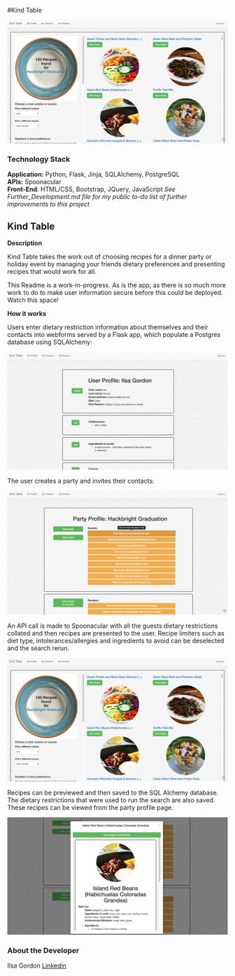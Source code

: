 #Kind Table

<img src="static/recipe_search.png">

### Technology Stack

**Application:** Python, Flask, Jinja, SQLAlchemy, PostgreSQL    
**APIs:** Spoonacular  
**Front-End**: HTML/CSS, Bootstrap, JQuery, JavaScript
*See Further_Development.md file for my public to-do list of further improvements to this project*

Kind Table
--------

**Description**

Kind Table takes the work out of choosing recipes for a dinner party or holiday event by managing your friends dietary preferences and presenting recipes that would work for all.

This Readme is a work-in-progress. As is the app, as there is so much more work to do to make user information secure before this could be deployed. Watch this space!

**How it works**

Users enter dietary restriction information about themselves and their contacts into webforms served by a Flask app, which populate a Postgres database using SQLAlchemy:

<img src="../app/static/user_profile.png">

The user creates a party and invites their contacts:

<img src="../app/static/party_profile_unexploded.png">

An API call is made to Spoonacular with all the guests dietary restrictions collated and then recipes are presented to the user. Recipe limiters such as diet type, intolerances/allergies and ingredients to avoid can be deselected and the search rerun. 

<img src="../app/static/recipe_search.png">

Recipes can be previewed and then saved to the SQL Alchemy database. The dietary restrictions that were used to run the search are also saved.
These recipes can be viewed from the party profile page. 

<img src="../app/static/recipe_preview.png">


### About the Developer    
Ilsa Gordon 
[Linkedin](https://www.linkedin.com/in/ilsa-gordon)    